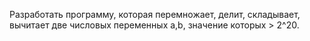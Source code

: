 Разработать программу, которая перемножает, делит, складывает, вычитает две числовых переменных a,b, значение которых > 2^20.
